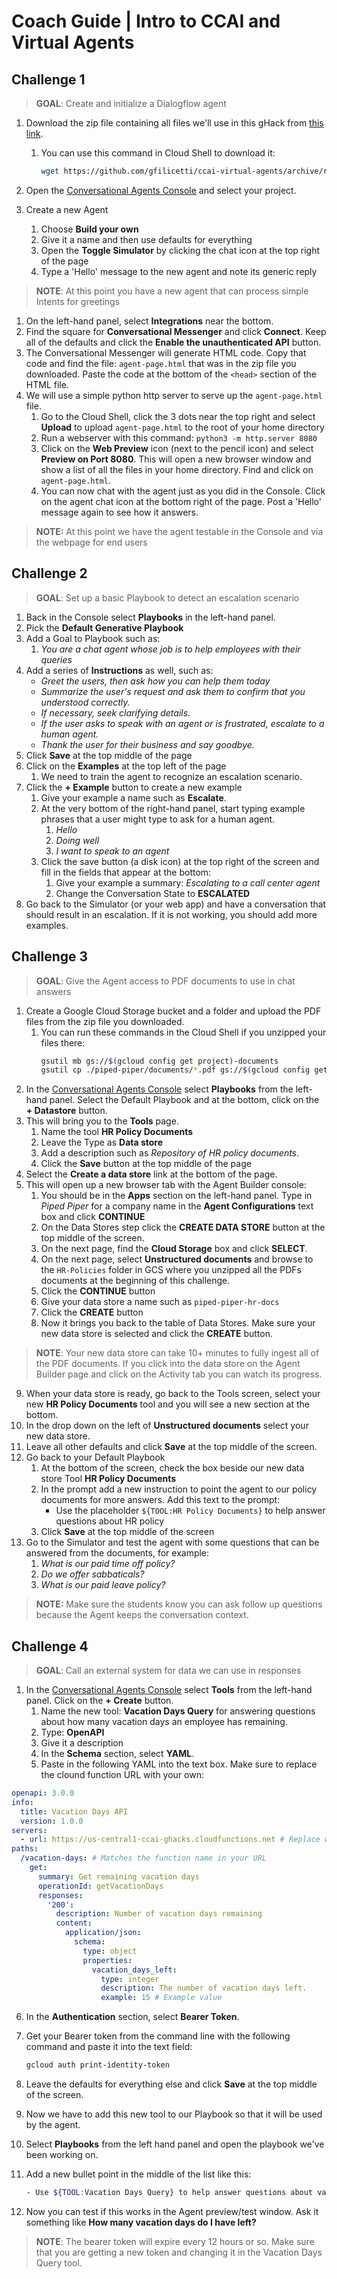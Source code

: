 # Coach Guide | Intro to CCAI and Virtual Agents

## Challenge 1 
> **GOAL**: Create and initialize a Dialogflow agent

1. Download the zip file containing all files we'll use in this gHack from [this link](https://github.com/gfilicetti/ccai-virtual-agents/archive/refs/heads/main.zip).
    1. You can use this command in Cloud Shell to download it:

        ```bash
        wget https://github.com/gfilicetti/ccai-virtual-agents/archive/refs/heads/main.zip
        ```

1. Open the [Conversational Agents Console](https://dialogflow.cloud.google.com/v2/projects/) and select your project.
1. Create a new Agent 
    1. Choose **Build your own**
    1. Give it a name and then use defaults for everything
    1. Open the **Toggle Simulator** by clicking the chat icon at the top right of the page
    1. Type a 'Hello' message to the new agent and note its generic reply

> **NOTE**: At this point you have a new agent that can process simple Intents for greetings

1. On the left-hand panel, select **Integrations** near the bottom.
1. Find the square for **Conversational Messenger** and click **Connect**. Keep all of the defaults and click the **Enable the unauthenticated API** button.
1. The Conversational Messenger will generate HTML code. Copy that code and find the file: `agent-page.html` that was in the zip file you downloaded. Paste the code at the bottom of the `<head>` section of the HTML file.
1. We will use a simple python http server to serve up the `agent-page.html` file. 
    1. Go to the Cloud Shell, click the 3 dots near the top right and select **Upload** to upload `agent-page.html` to the root of your home directory
    1. Run a webserver with this command: `python3 -m http.server 8080` 
    1. Click on the **Web Preview** icon (next to the pencil icon) and select **Preview on Port 8080**. This will open a new browser window and show a list of all the files in your home directory. Find and click on `agent-page.html`.
    1. You can now chat with the agent just as you did in the Console. Click on the agent chat icon at the bottom right of the page. Post a 'Hello' message again to see how it answers.

> **NOTE:** At this point we have the agent testable in the Console and via the webpage for end users


## Challenge 2
> **GOAL**: Set up a basic Playbook to detect an escalation scenario

1. Back in the Console select **Playbooks** in the left-hand panel.
1. Pick the **Default Generative Playbook**
1. Add a Goal to Playbook such as:
    1. *You are a chat agent whose job is to help employees with their queries*
1. Add a series of **Instructions** as well, such as:
    - *Greet the users, then ask how you can help them today*
    - *Summarize the user's request and ask them to confirm that you understood correctly.*
    - *If necessary, seek clarifying details.*
    - *If the user asks to speak with an agent or is frustrated, escalate to a human agent.*
    - *Thank the user for their business and say goodbye.*
1. Click **Save** at the top middle of the page
1. Click on the **Examples** at the top left of the page
    1. We need to train the agent to recognize an escalation scenario.
1. Click the **+ Example** button to create a new example
    1. Give your example a name such as **Escalate**.
    1. At the very bottom of the right-hand panel, start typing example phrases that a user might type to ask for a human agent.
        1. *Hello*
        1. *Doing well*
        1. *I want to speak to an agent*
    1. Click the save button (a disk icon) at the top right of the screen and fill in the fields that appear at the bottom: 
        1. Give your example a summary: *Escalating to a call center agent*
        1. Change the Conversation State to **ESCALATED**
1. Go back to the Simulator (or your web app) and have a conversation that should result in an escalation. If it is not working, you should add more examples.


## Challenge 3
> **GOAL**: Give the Agent access to PDF documents to use in chat answers

1. Create a Google Cloud Storage bucket and a folder and upload the PDF files from the zip file you downloaded.
    1. You can run these commands in the Cloud Shell if you unzipped your files there:
        ```bash
        gsutil mb gs://$(gcloud config get project)-documents
        gsutil cp ./piped-piper/documents/*.pdf gs://$(gcloud config get project)-documents/HR-Policies 
        ```
1. In the [Conversational Agents Console](https://dialogflow.cloud.google.com/v2/projects/) select **Playbooks** from the left-hand panel. Select the Default Playbook and at the bottom, click on the **+ Datastore** button.
1. This will bring you to the **Tools** page. 
    1. Name the tool **HR Policy Documents** 
    1. Leave the Type as **Data store** 
    1. Add a description such as *Repository of HR policy documents*. 
    1. Click the **Save** button at the top middle of the page
1. Select the **Create a data store** link at the bottom of the page.
1. This will open up a new browser tab with the Agent Builder console:
    1. You should be in the **Apps** section on the left-hand panel. Type in *Piped Piper* for a company name in the **Agent Configurations** text box and click **CONTINUE**
    1. On the Data Stores step click the **CREATE DATA STORE** button at the top middle of the screen.
    1. On the next page, find the **Cloud Storage** box and click **SELECT**.
    1. On the next page, select **Unstructured documents** and browse to the `HR-Policies` folder in GCS where you unzipped all the PDFs documents at the beginning of this challenge.
    1. Click the **CONTINUE** button
    1. Give your data store a name such as `piped-piper-hr-docs` 
    1. Click the **CREATE** button
    1. Now it brings you back to the table of Data Stores. Make sure your new data store is selected and click the **CREATE** button.

> **NOTE**: Your new data store can take 10+ minutes to fully ingest all of the PDF documents. If you click into the data store on the Agent Builder page and click on the Activity tab you can watch its progress.

9. When your data store is ready, go back to the Tools screen, select your new **HR Policy Documents** tool and you will see a new section at the bottom.
1. In the drop down on the left of **Unstructured documents** select your new data store.
1. Leave all other defaults and click **Save** at the top middle of the screen.
1. Go back to your Default Playbook 
    1. At the bottom of the screen, check the box beside our new data store Tool **HR Policy Documents** 
    1. In the prompt add a new instruction to point the agent to our policy documents for more answers. Add this text to the prompt:
        - Use the placeholder `${TOOL:HR Policy Documents}` to help answer questions about HR policy
    1. Click **Save** at the top middle of the screen
1. Go to the Simulator and test the agent with some questions that can be answered from the documents, for example:
    1. *What is our paid time off policy?*
    1. *Do we offer sabbaticals?*
    1. *What is our paid leave policy?*

> **NOTE:** Make sure the students know you can ask follow up questions because the Agent keeps the conversation context.


## Challenge 4
> **GOAL**: Call an external system for data we can use in responses

1. In the [Conversational Agents Console](https://dialogflow.cloud.google.com/v2/projects/) select **Tools** from the left-hand panel.  Click on the **+ Create** button.
    1. Name the new tool: **Vacation Days Query** for answering questions about how many vacation days an employee has remaining.
    1. Type: **OpenAPI**
    1. Give it a description
    1. In the **Schema** section, select **YAML**. 
    1. Paste in the following YAML into the text box. Make sure to replace the clound function URL with your own:

```yaml
openapi: 3.0.0
info:
  title: Vacation Days API
  version: 1.0.0
servers:
  - url: https://us-central1-ccai-ghacks.cloudfunctions.net # Replace with your root Cloud Run URL
paths:
  /vacation-days: # Matches the function name in your URL
    get:
      summary: Get remaining vacation days
      operationId: getVacationDays
      responses:
        '200':
          description: Number of vacation days remaining
          content:
            application/json:
              schema:
                type: object
                properties:
                  vacation_days_left:
                    type: integer
                    description: The number of vacation days left.
                    example: 15 # Example value
```

6. In the **Authentication** section, select **Bearer Token**.
1. Get your Bearer token from the command line with the following command and paste it into the text field:

    ```bash
    gcloud auth print-identity-token
    ```
1. Leave the defaults for everything else and click **Save** at the top middle of the screen.

1. Now we have to add this new tool to our Playbook so that it will be used by the agent.
1. Select **Playbooks** from the left hand panel and open the playbook we've been working on.
1. Add a new bullet point in the middle of the list like this:

    ```bash
    - Use ${TOOL:Vacation Days Query} to help answer questions about vacation days
    ```

1. Now you can test if this works in the Agent preview/test window. Ask it something like **How many vacation days do I have left?**

> **NOTE**: The bearer token will expire every 12 hours or so. Make sure that you are getting a new token and changing it in the Vacation Days Query tool.